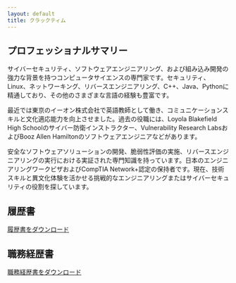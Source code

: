 ```yaml
---
layout: default
title: クラックティム
---
```


<section id="summary">
    <h1>プロフェッショナルサマリー</h1>
    <p>サイバーセキュリティ、ソフトウェアエンジニアリング、および組み込み開発の強力な背景を持つコンピュータサイエンスの専門家です。セキュリティ、Linux、ネットワーキング、リバースエンジニアリング、C++、Java、Pythonに精通しており、その他のさまざまな言語の経験も豊富です。</p>
    <p>最近では東京のイーオン株式会社で英語教師として働き、コミュニケーションスキルと文化適応能力を向上させました。過去の役職には、Loyola Blakefield High Schoolのサイバー防衛インストラクター、Vulnerability Research LabsおよびBooz Allen Hamiltonのソフトウェアエンジニアなどがあります。</p>
    <p>安全なソフトウェアソリューションの開発、脆弱性評価の実施、リバースエンジニアリングの実行における実証された専門知識を持っています。日本のエンジニアリングワークビザおよびCompTIA Network+認定の保持者です。現在、技術スキルと異文化体験を活かせる挑戦的なエンジニアリングまたはサイバーセキュリティの役割を探しています。</p>
</section>

<section id="resume">
    <h2>履歴書</h2>
    <a href="{{ '/resume/ResumeJP.pdf' | relative_url }}" target="_blank">履歴書をダウンロード</a>
    <h2>職務経歴書</h2>
    <a href="{{ '/resume/workHistoryJP.pdf' | relative_url }}" target="_blank">職務経歴書をダウンロード</a>
</section>
